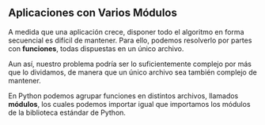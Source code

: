 ## Aplicaciones con Varios Módulos

A medida que una aplicación crece, disponer todo el algoritmo en forma secuencial es difícil de mantener. Para ello, podemos resolverlo por partes con **funciones**, todas dispuestas en un único archivo.

Aun así, nuestro problema podría ser lo suficientemente complejo por más que lo dividamos, de manera que un único archivo sea también complejo de mantener.

En Python podemos agrupar funciones en distintos archivos, llamados **módulos**, los cuales podemos importar igual que importamos los módulos de la biblioteca estándar de Python.